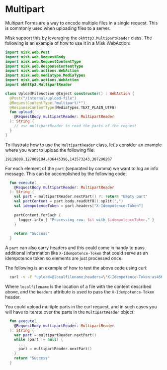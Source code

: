 # Multipart

Multipart Forms are a way to encode multiple files in a single request. This is commonly used when uploading files to a server.

Misk support this by leveraging the `okhttp3.MultipartReader` class. The following is an example of how to use it in a Misk WebAction:

```kotlin
import misk.web.Post
import misk.web.RequestBody
import misk.web.RequestContentType
import misk.web.ResponseContentType
import misk.web.actions.WebAction
import misk.web.mediatype.MediaTypes
import misk.web.actions.WebAction
import okhttp3.MultipartReader

class UploadFileAction @Inject constructor() : WebAction {
  @Post("/internal/upload-file")
  @RequestContentType("multipart/*")
  @ResponseContentType(MediaTypes.TEXT_PLAIN_UTF8)
  fun upload(
    @RequestBody multipartReader: MultipartReader
  ): String { 
    // use multipartReader to read the parts of the request
  }
}
```

To illustrate how to use the `MultipartReader` class, let's consider an example where you want to upload the following file:

```
19119888,127009194,436445396,143573243,307290287
```

For each element of the `part` (separated by comma) we want to log an info message. This can be accomplished by the following code:

```kotlin
  fun execute(
    @RequestBody multipartReader: MultipartReader
  ): String {
    val part = multipartReader.nextPart() ?: return "Empty part"
    val partContent = part.body.readUtf8().split(",")
    val idempotenceToken = part.headers["X-Idempotence-Token"]
  
    partContent.forEach {
      logger.info { "Processing row: $it with $idempotenceToken." }
    }
  
    return "Success"
  }
```

A `part` can also carry headers and this could come in handy to pass additional information like `X-Idempotence-Token` that could serve as an idempotence token so elements are just processed once. 

The following is an example of how to test the above code using curl:

```bash
  curl -v -F "upload=@localfilename;headers=\"X-Idempotence-Token:as456\" http://<BASE_URL>/internal/upload-file
```

Where `localfilename` is the location of a file with the content described above, and the `headers` attribute is used to pass the `X-Idempotence-Token` header.

You could upload multiple parts in the curl request, and in such cases you will have to iterate over the parts in the `MultipartReader` object:

```kotlin
  fun execute(
    @RequestBody multipartReader: MultipartReader
  ): String {
    var part = multipartReader.nextPart()
    while (part != null) {
      ...
      part = multipartReader.nextPart()
    }
    return "Success"
  }
```